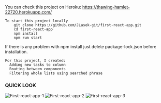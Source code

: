You can check this project on Heroku:  https://thawing-hamlet-22720.herokuapp.com/
    
    To start this project locally
        git clone https://github.com/JLasek-git/first-react-app.git
        cd first-react-app
        npm install
        npm run start
    
If there is any problem with npm install just delete package-lock.json before installation.
    
    
    
    For this project, I created:
      Adding new tasks to column
      Routing between components
      Filtering whole lists using searched phrase
### QUICK LOOK ###
![First-react-app-1](https://user-images.githubusercontent.com/84036777/131424631-6cf8b171-c681-4a95-a7b0-711df717eba3.PNG)
![First-react-app-2](https://user-images.githubusercontent.com/84036777/131424632-4e8ccbf7-856b-4c5a-aaea-4b3a1415b69e.PNG)
![First-react-app-3](https://user-images.githubusercontent.com/84036777/131424630-61a1a983-fbac-4055-8092-0b1021c51d50.PNG)

